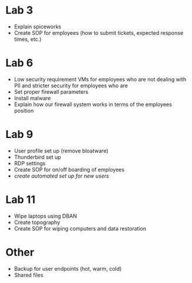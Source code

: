 # Lab 3
- Explain spiceworks
- Create SOP for employees (how to submit tickets, expected response times, etc.)

# Lab 6
- Low security requirement VMs for employees who are not dealing with PII and stricter security for employees who are
- Set proper firewall parameters
- Install malware
- Explain how our firewall system works in terms of the employees position 

# Lab 9
- User profile set up (remove bloatware)
- Thunderbird set up
- RDP settings 
- Create SOP for on/off boarding of employees
- *create automated set up for new users*

# Lab 11
- Wipe laptops using DBAN
- Create topography
- Create SOP for wiping computers and data restoration


# Other
- Backup for user endpoints (hot, warm, cold)
- Shared files

